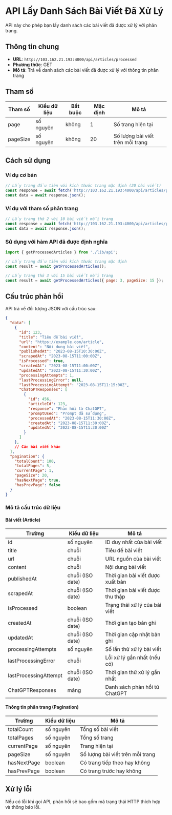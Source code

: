# API Lấy Danh Sách Bài Viết Đã Xử Lý

API này cho phép bạn lấy danh sách các bài viết đã được xử lý với phân trang.

## Thông tin chung

- **URL**: `http://103.162.21.193:4000/api/articles/processed`
- **Phương thức**: GET
- **Mô tả**: Trả về danh sách các bài viết đã được xử lý với thông tin phân trang

## Tham số

| Tham số | Kiểu dữ liệu | Bắt buộc | Mặc định | Mô tả |
|---------|--------------|----------|----------|-------|
| page | số nguyên | không | 1 | Số trang hiện tại |
| pageSize | số nguyên | không | 20 | Số lượng bài viết trên mỗi trang |

## Cách sử dụng

### Ví dụ cơ bản

```javascript
// Lấy trang đầu tiên với kích thước trang mặc định (20 bài viết)
const response = await fetch('http://103.162.21.193:4000/api/articles/processed');
const data = await response.json();
```

### Ví dụ với tham số phân trang

```javascript
// Lấy trang thứ 2 với 10 bài viết mỗi trang
const response = await fetch('http://103.162.21.193:4000/api/articles/processed?page=2&pageSize=10');
const data = await response.json();
```

### Sử dụng với hàm API đã được định nghĩa

```javascript
import { getProcessedArticles } from './lib/api';

// Lấy trang đầu tiên với kích thước trang mặc định
const result = await getProcessedArticles();

// Lấy trang thứ 3 với 15 bài viết mỗi trang
const result = await getProcessedArticles({ page: 3, pageSize: 15 });
```

## Cấu trúc phản hồi

API trả về đối tượng JSON với cấu trúc sau:

```json
{
  "data": [
    {
      "id": 123,
      "title": "Tiêu đề bài viết",
      "url": "https://example.com/article",
      "content": "Nội dung bài viết",
      "publishedAt": "2023-08-15T10:30:00Z",
      "scrapedAt": "2023-08-15T11:00:00Z",
      "isProcessed": true,
      "createdAt": "2023-08-15T11:00:00Z", 
      "updatedAt": "2023-08-15T11:30:00Z",
      "processingAttempts": 1,
      "lastProcessingError": null,
      "lastProcessingAttempt": "2023-08-15T11:15:00Z",
      "ChatGPTResponses": [
        {
          "id": 456,
          "articleId": 123,
          "response": "Phản hồi từ ChatGPT",
          "promptUsed": "Prompt đã sử dụng",
          "processedAt": "2023-08-15T11:30:00Z",
          "createdAt": "2023-08-15T11:30:00Z",
          "updatedAt": "2023-08-15T11:30:00Z"
        }
      ]
    },
    // Các bài viết khác
  ],
  "pagination": {
    "totalCount": 100,
    "totalPages": 5,
    "currentPage": 1,
    "pageSize": 20,
    "hasNextPage": true,
    "hasPrevPage": false
  }
}
```

### Mô tả cấu trúc dữ liệu

#### Bài viết (Article)

| Trường | Kiểu dữ liệu | Mô tả |
|--------|--------------|-------|
| id | số nguyên | ID duy nhất của bài viết |
| title | chuỗi | Tiêu đề bài viết |
| url | chuỗi | URL nguồn của bài viết |
| content | chuỗi | Nội dung bài viết |
| publishedAt | chuỗi (ISO date) | Thời gian bài viết được xuất bản |
| scrapedAt | chuỗi (ISO date) | Thời gian bài viết được thu thập |
| isProcessed | boolean | Trạng thái xử lý của bài viết |
| createdAt | chuỗi (ISO date) | Thời gian tạo bản ghi |
| updatedAt | chuỗi (ISO date) | Thời gian cập nhật bản ghi |
| processingAttempts | số nguyên | Số lần thử xử lý bài viết |
| lastProcessingError | chuỗi | Lỗi xử lý gần nhất (nếu có) |
| lastProcessingAttempt | chuỗi (ISO date) | Thời gian thử xử lý gần nhất |
| ChatGPTResponses | mảng | Danh sách phản hồi từ ChatGPT |

#### Thông tin phân trang (Pagination)

| Trường | Kiểu dữ liệu | Mô tả |
|--------|--------------|-------|
| totalCount | số nguyên | Tổng số bài viết |
| totalPages | số nguyên | Tổng số trang |
| currentPage | số nguyên | Trang hiện tại |
| pageSize | số nguyên | Số lượng bài viết trên mỗi trang |
| hasNextPage | boolean | Có trang tiếp theo hay không |
| hasPrevPage | boolean | Có trang trước hay không |

## Xử lý lỗi

Nếu có lỗi khi gọi API, phản hồi sẽ bao gồm mã trạng thái HTTP thích hợp và thông báo lỗi.